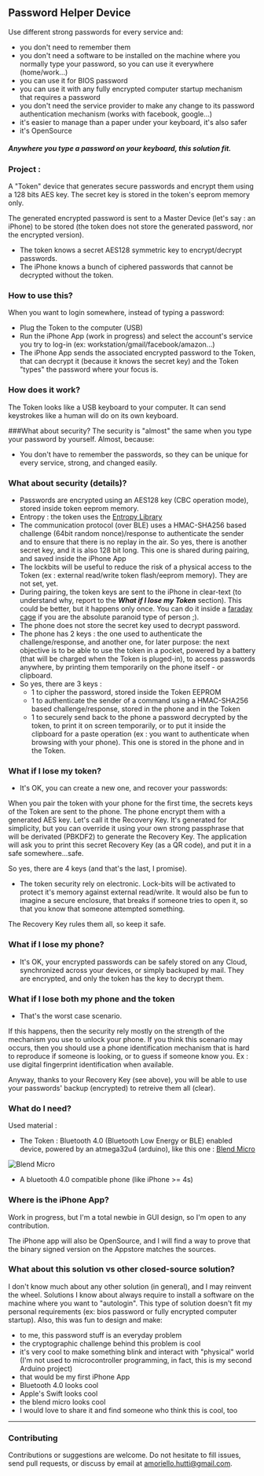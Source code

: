 
## Password Helper Device

Use different strong passwords for every service and:

- you don't need to remember them
- you don't need a software to be installed on the machine where you normally type your password, so you can use it everywhere (home/work...)
- you can use it for BIOS password
- you can use it with any fully encrypted computer startup mechanism that requires a password
- you don't need the service provider to make any change to its password authentication mechanism (works with facebook, google...)
- it's easier to manage than a paper under your keyboard, it's also safer
- it's OpenSource


##### Anywhere you type a password on your keyboard, this solution fit.

### Project :
A "Token" device that generates secure passwords and encrypt them using a 128 bits AES key. The secret key is stored in the token's eeprom memory only.

The generated encrypted password is sent to a Master Device (let's say : an iPhone) to be stored (the token does not store the generated password, nor the encrypted version).

- The token knows a secret AES128 symmetric key to encrypt/decrypt passwords.
- The iPhone knows a bunch of ciphered passwords that cannot be decrypted without the token.

### How to use this?
When you want to login somewhere, instead of typing a password:

- Plug the Token to the computer (USB)
- Run the iPhone App (work in progress) and select the account's service you try to log-in (ex: workstation/gmail/facebook/amazon...)
- The iPhone App sends the associated encrypted password to the Token, that can decrypt it (because it knows the secret key) and the Token "types" the password where your focus is.


### How does it work?
The Token looks like a USB keyboard to your computer. It can send keystrokes like a human will do on its own keyboard.


###What about security?
The security is "almost" the same when you type your password by yourself. Almost, because:
- You don't have to remember the passwords, so they can be unique for every service, strong, and changed easily.


### What about security (details)?

- Passwords are encrypted using an AES128 key (CBC operation mode), stored inside token eeprom memory.
- Entropy : the token uses the [Entropy Library](https://sites.google.com/site/astudyofentropy/project-definition/timer-jitter-entropy-sources/entropy-library)
- The communication protocol (over BLE) uses a HMAC-SHA256 based challenge (64bit random nonce)/response to authenticate the sender and to ensure that there is no replay in the air. So yes, there is another secret key, and it is also 128 bit long. This one is shared during pairing, and saved inside the iPhone App
- The lockbits will be useful to reduce the risk of a physical access to the Token (ex : external read/write token flash/eeprom memory). They are not set, yet.
- During pairing, the token keys are sent to the iPhone in clear-text (to understand why, report to the _**What if I lose my Token**_ section). This could be better, but it happens only once. You can do it inside a [faraday cage](http://www.instructables.com/id/Faraday-Cage-Phone-Pouch/) if you are the absolute paranoid type of person ;).
- The phone does not store the secret key used to decrypt password.
- The phone has 2 keys : the one used to authenticate the challenge/response, and another one, for later purpose: the next objective is to be able to use the token in a pocket, powered by a battery (that will be charged when the Token is pluged-in), to access passwords anywhere, by printing them temporarily on the phone itself - or clipboard.
- So yes, there are 3 keys : 
  - 1 to cipher the password, stored inside the Token EEPROM
  - 1 to authenticate the sender of a command using a HMAC-SHA256 based challenge/response, stored in the phone and in the Token
  - 1 to securely send back to the phone a password decrypted by the token, to print it on screen temporarily, or to put it inside the clipboard for a paste operation (ex : you want to authenticate when browsing with your phone). This one is stored in the phone and in the Token.

### What if I lose my token?
- It's OK, you can create a new one, and recover your passwords:

When you pair the token with your phone for the first time, the secrets keys of the Token are sent to the phone.
The phone encrypt them with a generated AES key. Let's call it the Recovery Key. It's generated for simplicity, but you can override it using your own strong passphrase that will be derivated (PBKDF2) to generate the Recovery Key.
The application will ask you to print this secret Recovery Key (as a QR code), and put it in a safe somewhere...safe.

So yes, there are 4 keys (and that's the last, I promise).

- The token security rely on electronic. Lock-bits will be activated to protect it's memory against external read/write. It would also be fun to imagine a secure enclosure, that breaks if someone tries to open it, so that you know that someone attempted something.

The Recovery Key rules them all, so keep it safe.

### What if I lose my phone?
- It's OK, your encrypted passwords can be safely stored on any Cloud, synchronized across your devices, or simply backuped by mail.
They are encrypted, and only the token has the key to decrypt them.
 
### What if I lose both my phone and the token
- That's the worst case scenario.

If this happens, then the security rely mostly on the strength of the mechanism you use to unlock your phone.
If you think this scenario may occurs, then you should use a phone identification mechanism that is hard to reproduce if someone is looking, or to guess if someone know you.
Ex : use digital fingerprint identification when available.

Anyway, thanks to your Recovery Key (see above), you will be able to use your passwords' backup (encrypted) to retreive them all (clear).

### What do I need?
Used material :

- The Token : Bluetooth 4.0 (Bluetooth Low Energy or BLE) enabled device, powered by an atmega32u4 (arduino), like this one : [Blend Micro](http://redbearlab.com/blendmicro)


![Blend Micro](http://static1.squarespace.com/static/5039e08be4b00cf0e8cf88cd/t/5369db8fe4b0968802ea163d/1399446417765/BlendMicro.F%26B.jpg?format=200w)

- A bluetooth 4.0 compatible phone (like iPhone >= 4s)

### Where is the iPhone App?
Work in progress, but I'm a total newbie in GUI design, so I'm open to any contribution.

The iPhone app will also be OpenSource, and I will find a way to prove that the binary signed version on the Appstore matches the sources.

### What about this solution vs other closed-source solution?
I don't know much about any other solution (in general), and I may reinvent the wheel.
Solutions I know about always require to install a software on the machine where you want to "autologin". This type of solution doesn't fit my personal requirements (ex: bios password or fully encrypted computer startup). Also, this was fun to design and make:
- to me, this password stuff is an everyday problem
- the cryptographic challenge behind this problem is cool
- it's very cool to make something blink and interact with "physical" world (I'm not used to microcontroller programming, in fact, this is my second Arduino project)
- that would be my first iPhone App
- Bluetooth 4.0 looks cool
- Apple's Swift looks cool
- the blend micro looks cool
- I would love to share it and find someone who think this is cool, too

--------------------------------
### Contributing

Contributions or suggestions are welcome. Do not hesitate to fill issues, send pull requests, or discuss by email at amoriello.hutti@gmail.com.
